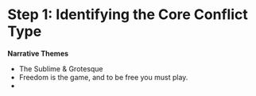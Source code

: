 
# Step 1: Identifying the Core Conflict Type

**Narrative Themes**

- The Sublime & Grotesque
- Freedom is the game, and to be free you must play. 
- 